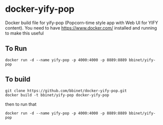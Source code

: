 docker-yify-pop
===============

Docker build file for yify-pop (Popcorn-time style app with Web UI for YIFY
content). You need to have https://www.docker.com/ installed and running to
make this useful

To Run
------

```
docker run -d --name yify-pop -p 4000:4000 -p 8889:8889 bbinet/yify-pop
```

To build
--------

```
git clone https://github.com/bbinet/docker-yify-pop.git
docker build -t bbinet/yify-pop docker-yify-pop
```

then to run that

```
docker run -d --name yify-pop -p 4000:4000 -p 8889:8889 bbinet/yify-pop
```
